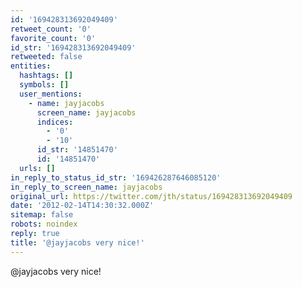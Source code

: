 ```yaml
---
id: '169428313692049409'
retweet_count: '0'
favorite_count: '0'
id_str: '169428313692049409'
retweeted: false
entities:
  hashtags: []
  symbols: []
  user_mentions:
    - name: jayjacobs
      screen_name: jayjacobs
      indices:
        - '0'
        - '10'
      id_str: '14851470'
      id: '14851470'
  urls: []
in_reply_to_status_id_str: '169426287646085120'
in_reply_to_screen_name: jayjacobs
original_url: https://twitter.com/jth/status/169428313692049409
date: '2012-02-14T14:30:32.000Z'
sitemap: false
robots: noindex
reply: true
title: '@jayjacobs very nice!'
---
```


@jayjacobs very nice!